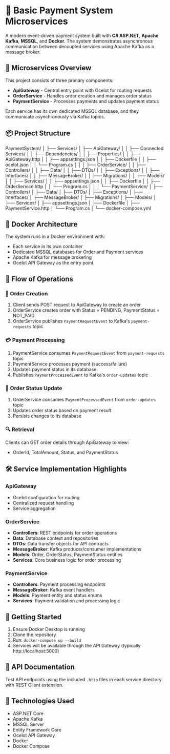 # 🧾 Basic Payment System Microservices

A modern event-driven payment system built with **C# ASP.NET**, **Apache Kafka**, **MSSQL**, and **Docker**. The system demonstrates asynchronous communication between decoupled services using Apache Kafka as a message broker.

## 🔧 Microservices Overview

This project consists of three primary components:
- **ApiGateway** - Central entry point with Ocelot for routing requests
- **OrderService** - Handles order creation and manages order status
- **PaymentService** - Processes payments and updates payment status

Each service has its own dedicated MSSQL database, and they communicate asynchronously via Kafka topics.

## 📦 Project Structure

PaymentSystem/
│
├── Services/
│ ├── ApiGateway/
│ │ ├── Connected Services/
│ │ ├── Dependencies/
│ │ ├── Properties/
│ │ ├── ApiGateway.http
│ │ ├── appsettings.json
│ │ ├── Dockerfile
│ │ ├── ocelot.json
│ │ └── Program.cs
│ │
│ ├── OrderService/
│ │ ├── Controllers/
│ │ ├── Data/
│ │ ├── DTOs/
│ │ ├── Exceptions/
│ │ ├── Interfaces/
│ │ ├── MessageBroker/
│ │ ├── Migrations/
│ │ ├── Models/
│ │ ├── Services/
│ │ ├── appsettings.json
│ │ ├── Dockerfile
│ │ ├── OrderService.http
│ │ └── Program.cs
│ │
│ └── PaymentService/
│ ├── Controllers/
│ ├── Data/
│ ├── DTOs/
│ ├── Exceptions/
│ ├── Interfaces/
│ ├── MessageBroker/
│ ├── Migrations/
│ ├── Models/
│ ├── Services/
│ ├── appsettings.json
│ ├── Dockerfile
│ ├── PaymentService.http
│ └── Program.cs
│
└── docker-compose.yml


## 🐳 Docker Architecture

The system runs in a Docker environment with:
- Each service in its own container
- Dedicated MSSQL databases for Order and Payment services
- Apache Kafka for message brokering
- Ocelot API Gateway as the entry point

## 🔁 Flow of Operations

### 📝 Order Creation
1. Client sends POST request to ApiGateway to create an order
2. OrderService creates order with Status = PENDING, PaymentStatus = NOT_PAID
3. OrderService publishes `PaymentRequestEvent` to Kafka's `payment-requests` topic

### 💳 Payment Processing
1. PaymentService consumes `PaymentRequestEvent` from `payment-requests` topic
2. PaymentService processes payment (success/failure)
3. Updates payment status in its database
4. Publishes `PaymentProcessedEvent` to Kafka's `order-updates` topic

### 🔄 Order Status Update
1. OrderService consumes `PaymentProcessedEvent` from `order-updates` topic
2. Updates order status based on payment result
3. Persists changes to its database

### 🔍 Retrieval
Clients can GET order details through ApiGateway to view:
- OrderId, TotalAmount, Status, and PaymentStatus

## 🛠 Service Implementation Highlights

### ApiGateway
- Ocelot configuration for routing
- Centralized request handling
- Service aggregation

### OrderService
- **Controllers**: REST endpoints for order operations
- **Data**: Database context and repositories
- **DTOs**: Data transfer objects for API contracts
- **MessageBroker**: Kafka producer/consumer implementations
- **Models**: Order, OrderStatus, PaymentStatus entities
- **Services**: Core business logic for order processing

### PaymentService
- **Controllers**: Payment processing endpoints
- **MessageBroker**: Kafka event handlers
- **Models**: Payment entity and status enums
- **Services**: Payment validation and processing logic

## 🚀 Getting Started

1. Ensure Docker Desktop is running
2. Clone the repository
3. Run: `docker-compose up --build`
4. Services will be available through the API Gateway (typically http://localhost:5000)

## 📄 API Documentation

Test API endpoints using the included `.http` files in each service directory with REST Client extension.

## 🔧 Technologies Used
- ASP.NET Core
- Apache Kafka
- MSSQL Server
- Entity Framework Core
- Ocelot API Gateway
- Docker
- Docker Compose
